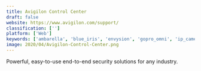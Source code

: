 ```yaml
---
title: Avigilon Control Center
draft: false 
website: https://www.avigilon.com/support/
classification: ['']
platform: ['Web']
keywords: ['ambarella', 'blue_iris', 'envysion', 'gopro_omni', 'ip_camera_viewer', 'ivideon', 'kerberos.io', 'live4_gopro', 'macroscop_professional_ip_camera_software', 'milestone_xprotect', 'motion', 'motioneye', 'nuuo_iviewer', 'ultra_video_management_software', 'vivotek_vast', 'yawcam', 'zoneminder', 'motioneyeos']
image: 2020/04/Avigilon-Control-Center.png
---
```

Powerful, easy-to-use end-to-end security solutions for any industry.